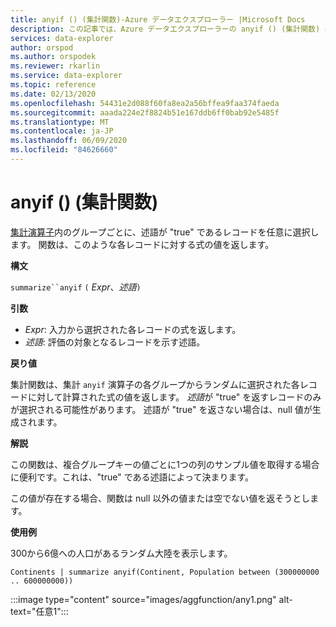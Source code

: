 ```yaml
---
title: anyif () (集計関数)-Azure データエクスプローラー |Microsoft Docs
description: この記事では、Azure データエクスプローラーの anyif () (集計関数) について説明します。
services: data-explorer
author: orspod
ms.author: orspodek
ms.reviewer: rkarlin
ms.service: data-explorer
ms.topic: reference
ms.date: 02/13/2020
ms.openlocfilehash: 54431e2d088f60fa8ea2a56bffea9faa374faeda
ms.sourcegitcommit: aaada224e2f8824b51e167ddb6ff0bab92e5485f
ms.translationtype: MT
ms.contentlocale: ja-JP
ms.lasthandoff: 06/09/2020
ms.locfileid: "84626660"
---
```

# <a name="anyif-aggregation-function"></a>anyif () (集計関数)

[集計演算子](summarizeoperator.md)内のグループごとに、述語が "true" であるレコードを任意に選択します。 関数は、このような各レコードに対する式の値を返します。

**構文**

`summarize``anyif` `(` *Expr*、*述語*`)`

**引数**

* *Expr*: 入力から選択された各レコードの式を返します。
* *述語*: 評価の対象となるレコードを示す述語。

**戻り値**

集計関数は、集計 `anyif` 演算子の各グループからランダムに選択された各レコードに対して計算された式の値を返します。 *述語*が "true" を返すレコードのみが選択される可能性があります。 述語が "true" を返さない場合は、null 値が生成されます。

**解説**

この関数は、複合グループキーの値ごとに1つの列のサンプル値を取得する場合に便利です。これは、"true" である述語によって決まります。

この値が存在する場合、関数は null 以外の値または空でない値を返そうとします。

**使用例**

300から6億への人口があるランダム大陸を表示します。

```kusto
Continents | summarize anyif(Continent, Population between (300000000 .. 600000000))
```

:::image type="content" source="images/aggfunction/any1.png" alt-text="任意1":::

